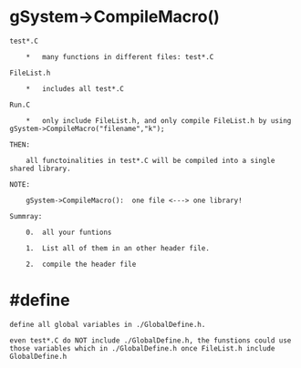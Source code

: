 
gSystem->CompileMacro()
====

    test*.C
    
        *   many functions in different files: test*.C
    
    FileList.h
    
        *   includes all test*.C
    
    Run.C
    
        *   only include FileList.h, and only compile FileList.h by using gSystem->CompileMacro("filename","k");
    
    THEN:
    
        all functoinalities in test*.C will be compiled into a single shared library.
    
    NOTE:
    
        gSystem->CompileMacro():  one file <---> one library!

    Summray:
    
        0.  all your funtions
    
        1.  List all of them in an other header file.
    
        2.  compile the header file


#define
====
    define all global variables in ./GlobalDefine.h.

    even test*.C do NOT include ./GlobalDefine.h, the funstions could use those variables which in ./GlobalDefine.h once FileList.h include GlobalDefine.h



